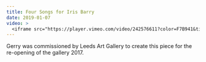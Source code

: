 ```yaml
---
title: Four Songs for Iris Barry
date: 2019-01-07
video: >
  <iframe src="https://player.vimeo.com/video/242576611?color=F7B941&title=0&byline=0&portrait=0" width="640" height="360" frameborder="0" allow="autoplay; fullscreen" allowfullscreen></iframe>
---
```

Gerry was commissioned by Leeds Art Gallery to create this piece for the re-opening of the gallery 2017.